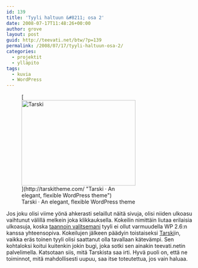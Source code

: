 ```yaml
---
id: 139
title: 'Tyyli haltuun &#8211; osa 2'
date: 2008-07-17T11:48:26+00:00
author: grove
layout: post
guid: http://teevati.net/btw/?p=139
permalink: /2008/07/17/tyyli-haltuun-osa-2/
categories:
  - projektit
  - ylläpito
tags:
  - kuvia
  - WordPress
---
```

<figure style="width: 300px" class="wp-caption alignleft">[<img class="   " title="Tarski · An elegant, flexible WordPress theme" src="http://teevati.net/btw/wp-content/themes/tarski/screenshot.png" alt="Tarski" width="300" height="225" />](http://tarskitheme.com/ "Tarski · An elegant, flexible WordPress theme")<figcaption class="wp-caption-text">Tarski · An elegant, flexible WordPress theme</figcaption></figure> 

Jos joku olisi viime yönä ahkerasti selaillut näitä sivuja, olisi niiden ulkoasu vaihtunut välillä melkein joka klikkauksella. Kokeilin nimittäin liutaa erilaisia ulkoasuja, koska [taannoin valitsemani](http://teevati.net/btw/2008/07/08/tyyli-haltuun/ "BTW: Tyyli haltuun") tyyli ei ollut varmuudella WP 2.6:n kanssa yhteensopiva. Kokeilujen jälkeen päädyin toistaiseksi [Tarski](http://tarskitheme.com/ "Tarski · An elegant, flexible WordPress theme")in, vaikka eräs toinen tyyli olisi saattanut olla tavallaan kätevämpi. Sen kohtaloksi koitui kuitenkin jokin bugi, joka sotki sen ainakin teevati.netin palvelimella. Katsotaan siis, mitä Tarskista saa irti. Hyvä puoli on, että ne toiminnot, mitä mahdollisesti uupuu, saa itse toteutettua, jos vain haluaa.
